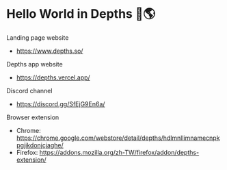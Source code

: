# Hello World in Depths 👋🌎

Landing page website
- https://www.depths.so/

Depths app website
- https://depths.vercel.app/

Discord channel
- https://discord.gg/SfEjG9En6a/

Browser extension
- Chrome: https://chrome.google.com/webstore/detail/depths/hdlmnllimnamecnpkpgjikdonjcjaghe/
- Firefox: https://addons.mozilla.org/zh-TW/firefox/addon/depths-extension/

